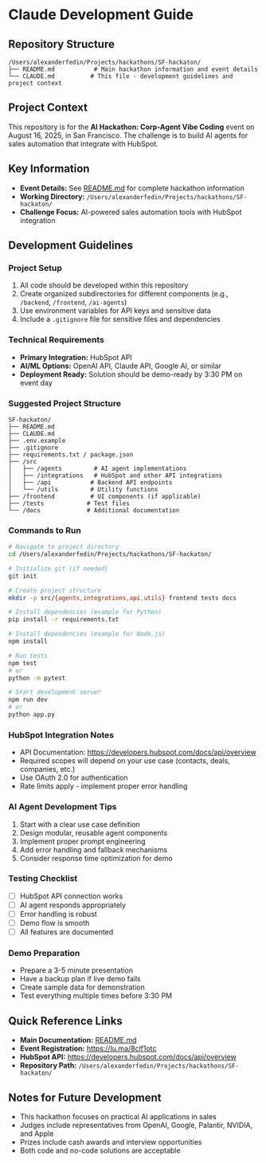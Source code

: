 # Claude Development Guide

## Repository Structure
```
/Users/alexanderfedin/Projects/hackathons/SF-hackaton/
├── README.md           # Main hackathon information and event details
└── CLAUDE.md          # This file - development guidelines and project context
```

## Project Context
This repository is for the **AI Hackathon: Corp-Agent Vibe Coding** event on August 16, 2025, in San Francisco. The challenge is to build AI agents for sales automation that integrate with HubSpot.

## Key Information
- **Event Details:** See [README.md](./README.md) for complete hackathon information
- **Working Directory:** `/Users/alexanderfedin/Projects/hackathons/SF-hackaton/`
- **Challenge Focus:** AI-powered sales automation tools with HubSpot integration

## Development Guidelines

### Project Setup
1. All code should be developed within this repository
2. Create organized subdirectories for different components (e.g., `/backend`, `/frontend`, `/ai-agents`)
3. Use environment variables for API keys and sensitive data
4. Include a `.gitignore` file for sensitive files and dependencies

### Technical Requirements
- **Primary Integration:** HubSpot API
- **AI/ML Options:** OpenAI API, Claude API, Google AI, or similar
- **Deployment Ready:** Solution should be demo-ready by 3:30 PM on event day

### Suggested Project Structure
```
SF-hackaton/
├── README.md
├── CLAUDE.md
├── .env.example
├── .gitignore
├── requirements.txt / package.json
├── /src
│   ├── /agents         # AI agent implementations
│   ├── /integrations   # HubSpot and other API integrations
│   ├── /api           # Backend API endpoints
│   └── /utils         # Utility functions
├── /frontend          # UI components (if applicable)
├── /tests            # Test files
└── /docs             # Additional documentation
```

### Commands to Run
```bash
# Navigate to project directory
cd /Users/alexanderfedin/Projects/hackathons/SF-hackaton/

# Initialize git (if needed)
git init

# Create project structure
mkdir -p src/{agents,integrations,api,utils} frontend tests docs

# Install dependencies (example for Python)
pip install -r requirements.txt

# Install dependencies (example for Node.js)
npm install

# Run tests
npm test
# or
python -m pytest

# Start development server
npm run dev
# or
python app.py
```

### HubSpot Integration Notes
- API Documentation: https://developers.hubspot.com/docs/api/overview
- Required scopes will depend on your use case (contacts, deals, companies, etc.)
- Use OAuth 2.0 for authentication
- Rate limits apply - implement proper error handling

### AI Agent Development Tips
1. Start with a clear use case definition
2. Design modular, reusable agent components
3. Implement proper prompt engineering
4. Add error handling and fallback mechanisms
5. Consider response time optimization for demo

### Testing Checklist
- [ ] HubSpot API connection works
- [ ] AI agent responds appropriately
- [ ] Error handling is robust
- [ ] Demo flow is smooth
- [ ] All features are documented

### Demo Preparation
- Prepare a 3-5 minute presentation
- Have a backup plan if live demo fails
- Create sample data for demonstration
- Test everything multiple times before 3:30 PM

## Quick Reference Links
- **Main Documentation:** [README.md](./README.md)
- **Event Registration:** https://lu.ma/8clf1otc
- **HubSpot API:** https://developers.hubspot.com/docs/api/overview
- **Repository Path:** `/Users/alexanderfedin/Projects/hackathons/SF-hackaton/`

## Notes for Future Development
- This hackathon focuses on practical AI applications in sales
- Judges include representatives from OpenAI, Google, Palantir, NVIDIA, and Apple
- Prizes include cash awards and interview opportunities
- Both code and no-code solutions are acceptable